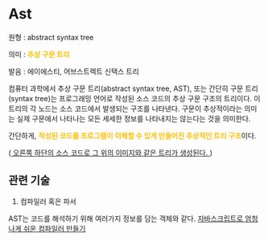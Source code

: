 # Ast

원형 : abstract syntax tree

의미  : <span style="color:#FFBF00; font-weight:bold;">추상 구문 트리</span>

발음 : 에이에스티, 어브스트렉트 신택스 트리

컴퓨터 과학에서 추상 구문 트리(abstract syntax tree, AST), 또는 간단히 구문 트리(syntax tree)는 프로그래밍 언어로 작성된 소스 코드의 추상 구문 구조의 트리이다. 이 트리의 각 노드는 소스 코드에서 발생되는 구조를 나타낸다. 구문이 추상적이라는 의미는 실제 구문에서 나타나는 모든 세세한 정보를 나타내지는 않는다는 것을 의미한다.

간단하게, <span style="color:#FFBF00; font-weight:bold;">작성된 코드를 프로그램이 이해할 수 있게 만들어진 추상적인 트리 구조</span>이다.


([ 오른쪽 하단의 소스 코드로 그 위의 이미지와 같은 트리가 생성된다. ](https://ko.wikipedia.org/wiki/%EC%B6%94%EC%83%81_%EA%B5%AC%EB%AC%B8_%ED%8A%B8%EB%A6%AC))
## 관련 기술
1. 컴파일러 혹은 파서

AST는 코드를 해석하기 위해 여러가지 정보를 담는 객체와 같다.
[자바스크립트로 엄청나게 쉬운 컴파일러 만들기](https://github.com/hg-pyun/the-super-tiny-compiler-kr)


